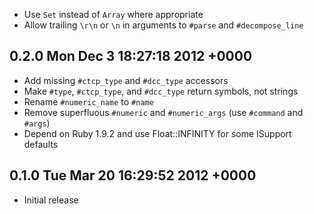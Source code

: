 * Use `Set` instead of `Array` where appropriate
* Allow trailing `\r\n` or `\n` in arguments to `#parse` and `#decompose_line`

0.2.0   Mon Dec 3 18:27:18 2012 +0000
-----
* Add missing `#ctcp_type` and `#dcc_type` accessors
* Make `#type`, `#ctcp_type`, and `#dcc_type` return symbols, not strings
* Rename `#numeric_name` to `#name`
* Remove superfluous `#numeric` and `#numeric_args` (use `#command` and `#args`)
* Depend on Ruby 1.9.2 and use Float::INFINITY for some ISupport defaults

0.1.0   Tue Mar 20 16:29:52 2012 +0000
-----
* Initial release
